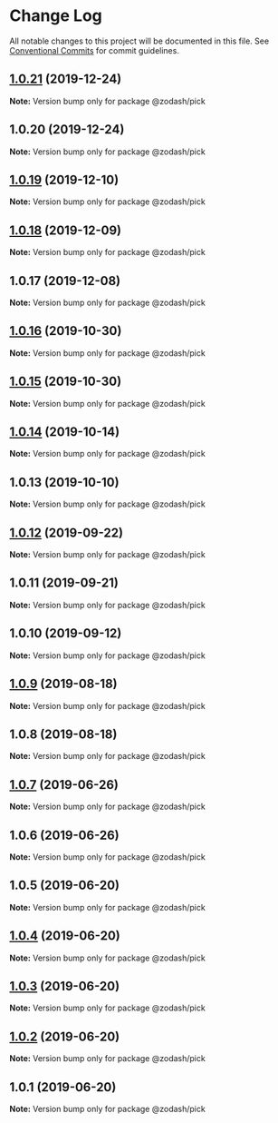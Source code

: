 # Change Log

All notable changes to this project will be documented in this file.
See [Conventional Commits](https://conventionalcommits.org) for commit guidelines.

## [1.0.21](https://github.com/zcorky/zodash/compare/@zodash/pick@1.0.20...@zodash/pick@1.0.21) (2019-12-24)

**Note:** Version bump only for package @zodash/pick





## 1.0.20 (2019-12-24)

**Note:** Version bump only for package @zodash/pick





## [1.0.19](https://github.com/zcorky/zodash/compare/@zodash/pick@1.0.18...@zodash/pick@1.0.19) (2019-12-10)

**Note:** Version bump only for package @zodash/pick





## [1.0.18](https://github.com/zcorky/zodash/compare/@zodash/pick@1.0.17...@zodash/pick@1.0.18) (2019-12-09)

**Note:** Version bump only for package @zodash/pick





## 1.0.17 (2019-12-08)

**Note:** Version bump only for package @zodash/pick





## [1.0.16](https://github.com/zcorky/zodash/compare/@zodash/pick@1.0.15...@zodash/pick@1.0.16) (2019-10-30)

**Note:** Version bump only for package @zodash/pick





## [1.0.15](https://github.com/zcorky/zodash/compare/@zodash/pick@1.0.14...@zodash/pick@1.0.15) (2019-10-30)

**Note:** Version bump only for package @zodash/pick





## [1.0.14](https://github.com/zcorky/zodash/compare/@zodash/pick@1.0.13...@zodash/pick@1.0.14) (2019-10-14)

**Note:** Version bump only for package @zodash/pick





## 1.0.13 (2019-10-10)

**Note:** Version bump only for package @zodash/pick





## [1.0.12](https://github.com/zcorky/zodash/compare/@zodash/pick@1.0.11...@zodash/pick@1.0.12) (2019-09-22)

**Note:** Version bump only for package @zodash/pick





## 1.0.11 (2019-09-21)

**Note:** Version bump only for package @zodash/pick





## 1.0.10 (2019-09-12)

**Note:** Version bump only for package @zodash/pick





## [1.0.9](https://github.com/zcorky/zodash/compare/@zodash/pick@1.0.8...@zodash/pick@1.0.9) (2019-08-18)

**Note:** Version bump only for package @zodash/pick





## 1.0.8 (2019-08-18)

**Note:** Version bump only for package @zodash/pick





## [1.0.7](https://github.com/zcorky/zodash/compare/@zodash/pick@1.0.6...@zodash/pick@1.0.7) (2019-06-26)

**Note:** Version bump only for package @zodash/pick





## 1.0.6 (2019-06-26)

**Note:** Version bump only for package @zodash/pick





## 1.0.5 (2019-06-20)

**Note:** Version bump only for package @zodash/pick





## [1.0.4](https://github.com/zcorky/zodash/compare/@zodash/pick@1.0.3...@zodash/pick@1.0.4) (2019-06-20)

**Note:** Version bump only for package @zodash/pick





## [1.0.3](https://github.com/zcorky/zodash/compare/@zodash/pick@1.0.2...@zodash/pick@1.0.3) (2019-06-20)

**Note:** Version bump only for package @zodash/pick





## [1.0.2](https://github.com/zcorky/zodash/compare/@zodash/pick@1.0.1...@zodash/pick@1.0.2) (2019-06-20)

**Note:** Version bump only for package @zodash/pick





## 1.0.1 (2019-06-20)

**Note:** Version bump only for package @zodash/pick
